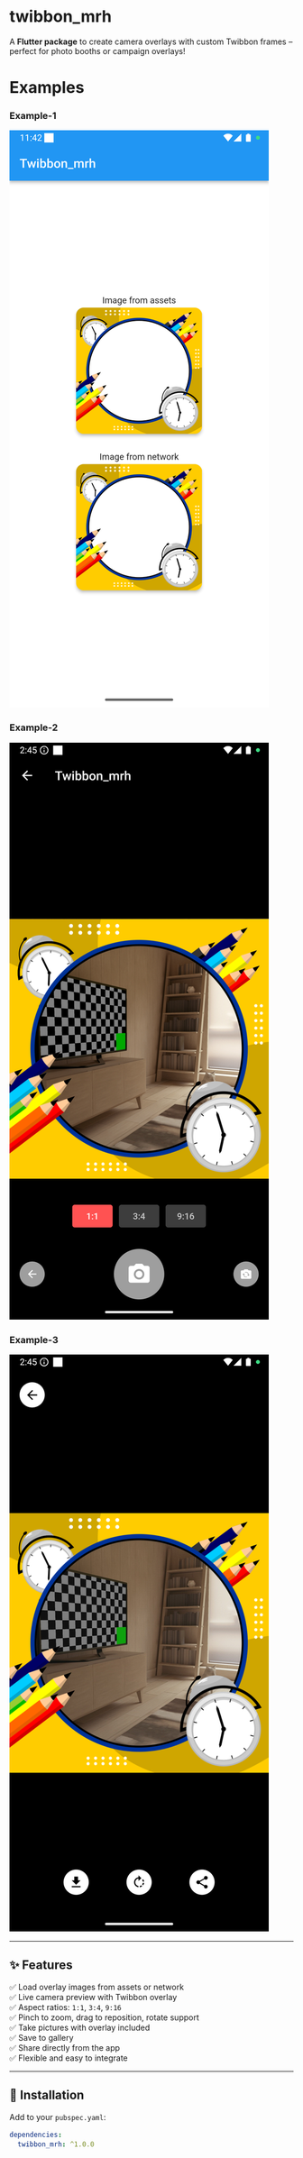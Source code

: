 # twibbon_mrh

A **Flutter package** to create camera overlays with custom Twibbon frames – perfect for photo booths or campaign overlays!

# Examples

### Example-1
![Example-1](https://raw.githubusercontent.com/Murihat/twibbon_mrh/main/assets/Screenshot_1749616953.png)

### Example-2
![Example-2](https://raw.githubusercontent.com/Murihat/twibbon_mrh/main/assets/Screenshot_1749627928.png)

### Example-3
![Example-3](https://raw.githubusercontent.com/Murihat/twibbon_mrh/main/assets/Screenshot_1749627933.png)


---

## ✨ Features

✅ Load overlay images from assets or network  
✅ Live camera preview with Twibbon overlay  
✅ Aspect ratios: `1:1`, `3:4`, `9:16`  
✅ Pinch to zoom, drag to reposition, rotate support  
✅ Take pictures with overlay included  
✅ Save to gallery  
✅ Share directly from the app  
✅ Flexible and easy to integrate  

---

## 🚀 Installation

Add to your `pubspec.yaml`:

```yaml
dependencies:
  twibbon_mrh: ^1.0.0
